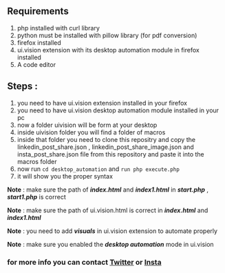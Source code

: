 ## Requirements

1. php installed with curl library 
2. python must be installed with pillow library (for pdf conversion)
3. firefox installed
3. ui.vision extension with its desktop automation module in firefox installed
4. A code editor

## Steps : 

1. you need to have ui.vision extension installed in your firefox
2. you need to have ui.vision desktop automation module installed in your pc
3. now a folder uivision will be form at your desktop
4. inside uivision folder you will find a folder of macros 
5. inside that folder you need to clone this repositry and copy the linkedin_post_share.json , linkedin_post_share_image.json and insta_post_share.json file from this repository and paste it into the macros folder
6. now run `cd desktop_automation` and `run php execute.php`
7. it will show you the proper syntax

**Note**  : make sure the path of ***index.html*** and ***index1.html*** in ***start.php*** , ***start1.php*** is correct

**Note** : make sure the path of ui.vision.html is correct in ***index.html*** and ***index1.html***

**Note** : you need to add ***visuals*** in ui.vision extension to automate properly

**Note** : make sure you enabled the ***desktop automation*** mode in ui.vision

### for more info you can contact [Twitter](twitter.com/anand__346) or [Insta](instagram.com/anand__346)


